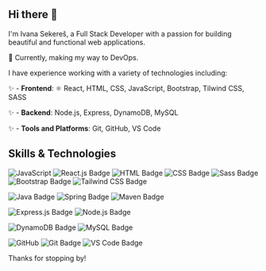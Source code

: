 ## Hi there 👋

I'm Ivana Sekereš, a Full Stack Developer with a passion for building beautiful and functional web applications.

🚀 Currently, making my way to DevOps. 

I have experience working with a variety of technologies including:

✨  - **Frontend**: ⚛️ React, HTML, CSS, JavaScript, Bootstrap, Tilwind CSS, SASS

✨  - **Backend**: Node.js, Express, DynamoDB, MySQL

✨  - **Tools and Platforms**: Git, GitHub, VS Code


## Skills & Technologies
![JavaScript](https://img.shields.io/badge/JavaScript-F7DF1E?style=for-the-badge&logo=javascript&logoColor=black) ![React.js Badge](https://img.shields.io/badge/React.js-61DAFB?style=for-the-badge&logo=react&logoColor=white)
![HTML Badge](https://img.shields.io/badge/HTML-239120?style=for-the-badge&logo=html5&logoColor=white)
![CSS Badge](https://img.shields.io/badge/CSS-1572B6?style=for-the-badge&logo=css3&logoColor=white)
![Sass Badge](https://img.shields.io/badge/Sass-CC6699?style=for-the-badge&logo=sass&logoColor=white)
![Bootstrap Badge](https://img.shields.io/badge/Bootstrap-563D7C?style=for-the-badge&logo=bootstrap&logoColor=white)
![Tailwind CSS Badge](https://img.shields.io/badge/Tailwind_CSS-38B2AC?style=for-the-badge&logo=tailwind-css&logoColor=white)


![Java Badge](https://img.shields.io/badge/Java-blue?style=for-the-badge)  ![Spring Badge](https://img.shields.io/badge/Spring-6DB33F?style=for-the-badge&logo=spring&logoColor=white) ![Maven Badge](https://img.shields.io/badge/Maven-C71A36?style=for-the-badge&logo=apache-maven&logoColor=white)

![Express.js Badge](https://img.shields.io/badge/Express.js-000000?style=for-the-badge&logo=express&logoColor=white) ![Node.js Badge](https://img.shields.io/badge/Node.js-339933?style=for-the-badge&logo=node.js&logoColor=white)

![DynamoDB Badge](https://img.shields.io/badge/DynamoDB-4053D6?style=for-the-badge&logo=amazon-dynamodb&logoColor=white)
![MySQL Badge](https://img.shields.io/badge/MySQL-4479A1?style=for-the-badge&logo=mysql&logoColor=white)


![GitHub](https://img.shields.io/badge/GitHub-100000?style=for-the-badge&logo=github&logoColor=white) 
![Git Badge](https://img.shields.io/badge/Git-F05032?style=for-the-badge&logo=git&logoColor=white)
![VS Code Badge](https://img.shields.io/badge/Visual_Studio_Code-007ACC?style=for-the-badge&logo=vs-code&logoColor=white)


Thanks for stopping by!
